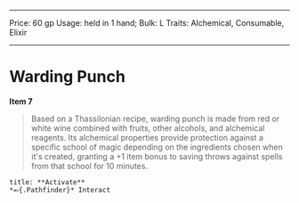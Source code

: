 
---
Price: 60 gp
Usage: held in 1 hand;
Bulk: L
Traits: Alchemical, Consumable, Elixir

---

# Warding Punch

**Item 7**

> Based on a Thassilonian recipe, warding punch is made from red or white wine combined with fruits, other alcohols, and alchemical reagents. Its alchemical properties provide protection against a specific school of magic depending on the ingredients chosen when it's created, granting a +1 item bonus to saving throws against spells from that school for 10 minutes.

```ad-embed-ability
title: **Activate**
*⬻{.Pathfinder}* Interact 
```
